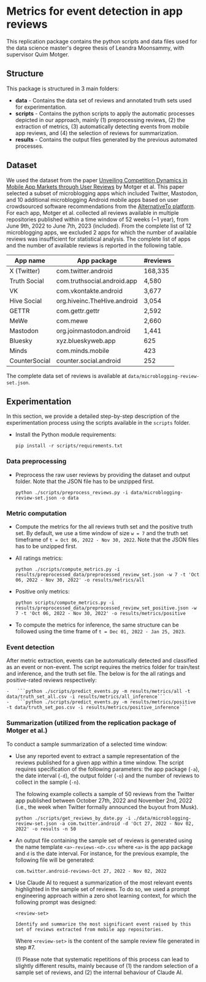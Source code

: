 # Metrics for event detection in app reviews

This replication package contains the python scripts and data files used for the data science master's degree thesis of Leandra Moonsammy, with supervisor Quim Motger. 

## Structure

This package is structured in 3 main folders:

- **data** - Contains the data set of reviews and annotated truth sets used for experimentation.
- **scripts** - Contains the python scripts to apply the automatic processes depicted in our approach, mainly (1) preprocessing reviews, (2) the extraction of metrics, (3) automatically detecting events from mobile app reviews, and (4) the selection of reviews for summarization.
- **results** - Contains the output files generated by the previous automated processes.

## Dataset

We used the dataset from the paper [Unveiling Competition Dynamics in Mobile App Markets through User Reviews](https://arxiv.org/abs/2312.01981) by Motger et al. This paper selected a subset of microblogging apps which included Twitter, Mastodon, and 10 additional microblogging Android mobile apps based on user crowdsourced software recommendations from the [AlternativeTo platform](https://alternativeto.net/software/twitter/?platform=android). For each app, Motger et al. collected all reviews available in multiple repositories published within a time window of 52 weeks (~1 year), from June 9th, 2022 to June 7th, 2023 (included). From the complete list of 12 microblogging apps, we excluded 2 apps for which the number of available reviews was insufficient for statistical analysis. The complete list of apps and the number of available reviews is reported in the following table.

| App name      | App package                 | #reviews |
|---------------|-----------------------------|----------|
| X (Twitter)   | com.twitter.android         | 168,335  |
| Truth Social  | com.truthsocial.android.app | 4,580    |
| VK            | com.vkontakte.android       | 3,677    |
| Hive Social   | org.hiveinc.TheHive.android | 3,054    |
| GETTR         | com.gettr.gettr             | 2,592    |
| MeWe          | com.mewe                    | 2,660    |
| Mastodon      | org.joinmastodon.android    | 1,441    |
| Bluesky       | xyz.blueskyweb.app          | 625      |
| Minds         | com.minds.mobile            | 423      |
| CounterSocial | counter.social.android      | 252      |

The complete data set of reviews is available at ```data/microblogging-review-set.json```.

## Experimentation

In this section, we provide a detailed step-by-step description of the experimentation process using the scripts available in the ```scripts``` folder.

- Install the Python module requirements:
    
    ```pip install -r scripts/requirements.txt```

### Data preprocessing

- Preprocess the raw user reviews by providing the dataset and output folder. Note that the JSON file has to be unzipped first. 

  ```python ./scripts/preprocess_reviews.py -i data/microblogging-review-set.json -o data```

### Metric computation
    
- Compute the metrics for the all reviews truth set and the positive truth set. By default, we use a time window of size ```w = 7``` and the truth set timeframe of ```t = Oct 06, 2022 - Nov 30, 2022```. Note that the JSON files has to be unzipped first.
- All ratings metrics:

    ```python ./scripts/compute_metrics.py -i results/preprocessed_data/preprocessed_review_set.json -w 7 -t 'Oct 06, 2022 - Nov 30, 2022' -o results/metrics/all```

- Positive only metrics:

    ```python scripts/compute_metrics.py -i results/preprocessed_data/preprocessed_review_set_positive.json -w 7 -t 'Oct 06, 2022 - Nov 30, 2022' -o results/metrics/positive```

- To compute the metrics for inference, the same structure can be followed using the time frame of ```t = Dec 01, 2022 - Jan 25, 2023```.

### Event detection

After metric extraction, events can be automatically detected and classified as an event or non-event. The script requires the metrics folder for train/test and inference, and the truth set file. The below is for the all ratings and positive-rated reviews respectively:

	- 	```python ./scripts/predict_events.py -m results/metrics/all -t data/truth_set_all.csv -i results/metrics/all_inference```
	- 	```python ./scripts/predict_events.py -m results/metrics/positive -t data/truth_set_pos.csv -i results/metrics/positive_inference```

### Summarization (utilized from the replication package of Motger et al.)

To conduct a sample summarization of a selected time window:

- Use any reported event to extract a sample representation of the reviews published for a given app within a time window. The script requires specification of the following parameters: the app package (```-a```), the date interval (```-d```), the output folder (```-o```) and the number of reviews to collect in the sample (```-n```). 
	
    The folowing example collects a sample of 50 reviews from the Twitter app published between October 27th, 2022 and November 2nd, 2022 (i.e., the week when Twitter formally announced the buyout from Musk).

	```python ./scripts/get_reviews_by_date.py -i ./data/microblogging-review-set.json -a com.twitter.android -d 'Oct 27, 2022 - Nov 02, 2022' -o results -n 50```

- An output file containing the sample set of reviews is generated using the name template ```<a>-reviews-<d>.csv``` where ```<a>``` is the app package and ```d``` is the date interval. For instance, for the previous example, the following file will be generated:

	```com.twitter.android-reviews-Oct 27, 2022 - Nov 02, 2022```
    
- Use Claude AI to request a summarization of the most relevant events highlighted in the sample set of reviews. To do so, we used a prompt engineering approach within a zero shot learning context, for which the following prompt was designed:

	```
    <review-set>
    
    Identify and summarize the most significant event raised by this set of reviews extracted from mobile app repositories.
    ```
    
    Where ```<review-set>``` is the content of the sample review file generated in step #7.
    
	(!) Please note that systematic repetitions of this process can lead to slightly different results, mainly because of (1) the random selection of a sample set of reviews, and (2) the internal behaviour of Claude AI.
